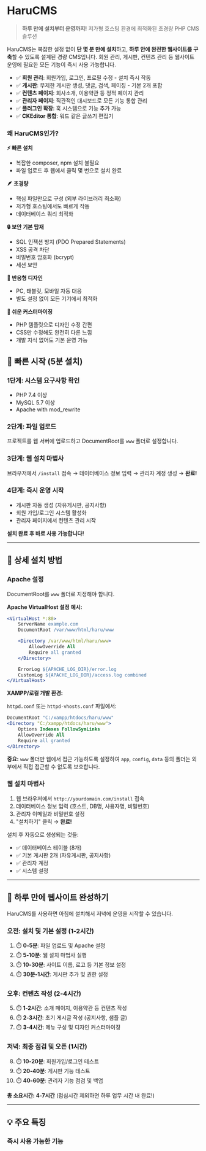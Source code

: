 # HaruCMS

> **하루 만에 설치부터 운영까지!**
> 저가형 호스팅 환경에 최적화된 초경량 PHP CMS 솔루션

HaruCMS는 복잡한 설정 없이 **단 몇 분 만에 설치**하고, **하루 안에 완전한 웹사이트를 구축**할 수 있도록 설계된 경량 CMS입니다. 회원 관리, 게시판, 컨텐츠 관리 등 웹사이트 운영에 필요한 모든 기능이 즉시 사용 가능합니다.

- ✅ **회원 관리**: 회원가입, 로그인, 프로필 수정 - 설치 즉시 작동
- ✅ **게시판**: 무제한 게시판 생성, 댓글, 검색, 페이징 - 기본 2개 포함
- ✅ **컨텐츠 페이지**: 회사소개, 이용약관 등 정적 페이지 관리
- ✅ **관리자 페이지**: 직관적인 대시보드로 모든 기능 통합 관리
- ✅ **플러그인 확장**: 훅 시스템으로 기능 추가 가능
- ✅ **CKEditor 통합**: 워드 같은 글쓰기 편집기

### 왜 HaruCMS인가?

**⚡ 빠른 설치**
- 복잡한 composer, npm 설치 불필요
- 파일 업로드 후 웹에서 클릭 몇 번으로 설치 완료

**🪶 초경량**
- 핵심 파일만으로 구성 (외부 라이브러리 최소화)
- 저가형 호스팅에서도 빠르게 작동
- 데이터베이스 쿼리 최적화

**🔒 보안 기본 탑재**
- SQL 인젝션 방지 (PDO Prepared Statements)
- XSS 공격 차단
- 비밀번호 암호화 (bcrypt)
- 세션 보안

**📱 반응형 디자인**
- PC, 태블릿, 모바일 자동 대응
- 별도 설정 없이 모든 기기에서 최적화

**🎨 쉬운 커스터마이징**
- PHP 템플릿으로 디자인 수정 간편
- CSS만 수정해도 완전히 다른 느낌
- 개발 지식 없어도 기본 운영 가능

## 🚀 빠른 시작 (5분 설치)

### 1단계: 시스템 요구사항 확인
- PHP 7.4 이상
- MySQL 5.7 이상
- Apache with mod_rewrite

### 2단계: 파일 업로드
프로젝트를 웹 서버에 업로드하고 DocumentRoot를 `www` 폴더로 설정합니다.

### 3단계: 웹 설치 마법사
브라우저에서 `/install` 접속 → 데이터베이스 정보 입력 → 관리자 계정 생성 → **완료!**

### 4단계: 즉시 운영 시작
- 게시판 자동 생성 (자유게시판, 공지사항)
- 회원 가입/로그인 시스템 활성화
- 관리자 페이지에서 컨텐츠 관리 시작

**설치 완료 후 바로 사용 가능합니다!**

---

## 📖 상세 설치 방법

### Apache 설정

DocumentRoot를 `www` 폴더로 지정해야 합니다.

**Apache VirtualHost 설정 예시:**

```apache
<VirtualHost *:80>
    ServerName example.com
    DocumentRoot /var/www/html/haru/www

    <Directory /var/www/html/haru/www>
        AllowOverride All
        Require all granted
    </Directory>

    ErrorLog ${APACHE_LOG_DIR}/error.log
    CustomLog ${APACHE_LOG_DIR}/access.log combined
</VirtualHost>
```

**XAMPP/로컬 개발 환경:**

`httpd.conf` 또는 `httpd-vhosts.conf` 파일에서:

```apache
DocumentRoot "C:/xampp/htdocs/haru/www"
<Directory "C:/xampp/htdocs/haru/www">
    Options Indexes FollowSymLinks
    AllowOverride All
    Require all granted
</Directory>
```

**중요:** `www` 폴더만 웹에서 접근 가능하도록 설정하여 `app`, `config`, `data` 등의 폴더는 외부에서 직접 접근할 수 없도록 보호합니다.

### 웹 설치 마법사

1. 웹 브라우저에서 `http://yourdomain.com/install` 접속
2. 데이터베이스 정보 입력 (호스트, DB명, 사용자명, 비밀번호)
3. 관리자 이메일과 비밀번호 설정
4. "설치하기" 클릭 → **완료!**

설치 후 자동으로 생성되는 것들:
- ✅ 데이터베이스 테이블 (8개)
- ✅ 기본 게시판 2개 (자유게시판, 공지사항)
- ✅ 관리자 계정
- ✅ 시스템 설정

---

## 🎯 하루 만에 웹사이트 완성하기

HaruCMS를 사용하면 아침에 설치해서 저녁에 운영을 시작할 수 있습니다.

### 오전: 설치 및 기본 설정 (1-2시간)
1. ⏱️ **0-5분**: 파일 업로드 및 Apache 설정
2. ⏱️ **5-10분**: 웹 설치 마법사 실행
3. ⏱️ **10-30분**: 사이트 이름, 로고 등 기본 정보 설정
4. ⏱️ **30분-1시간**: 게시판 추가 및 권한 설정

### 오후: 컨텐츠 작성 (2-4시간)
5. ⏱️ **1-2시간**: 소개 페이지, 이용약관 등 컨텐츠 작성
6. ⏱️ **2-3시간**: 초기 게시글 작성 (공지사항, 샘플 글)
7. ⏱️ **3-4시간**: 메뉴 구성 및 디자인 커스터마이징

### 저녁: 최종 점검 및 오픈 (1시간)
8. ⏱️ **10-20분**: 회원가입/로그인 테스트
9. ⏱️ **20-40분**: 게시판 기능 테스트
10. ⏱️ **40-60분**: 관리자 기능 점검 및 백업

**총 소요시간: 4-7시간** (점심시간 제외하면 하루 업무 시간 내 완료!)

---

## 💡 주요 특징

### 즉시 사용 가능한 기능
